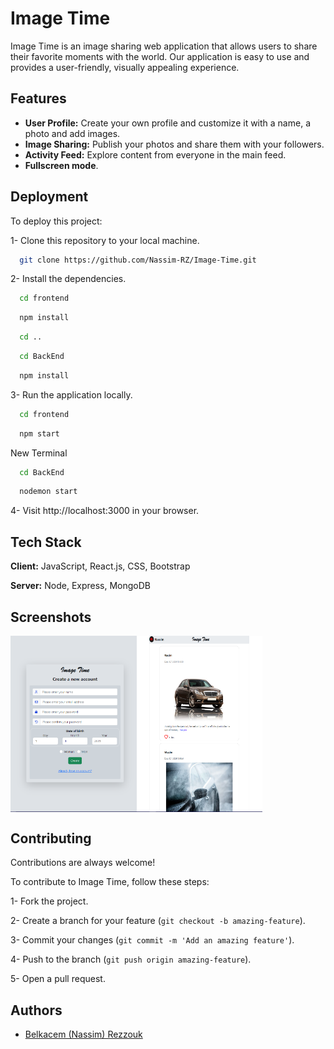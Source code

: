 
#  Image Time

Image Time is an image sharing web application that allows users to share their favorite moments with the world. Our application is easy to use and provides a user-friendly, visually appealing experience.


## Features

- **User Profile:** Create your own profile and customize it with a name, a photo and add images.
- **Image Sharing:** Publish your photos and share them with your followers.
- **Activity Feed:** Explore content from everyone in the main feed.
- **Fullscreen mode**.


## Deployment

To deploy this project:

1- Clone this repository to your local machine.

```bash
  git clone https://github.com/Nassim-RZ/Image-Time.git
```
2- Install the dependencies.
```bash
  cd frontend
```
```bash
  npm install
```
```bash
  cd ..
```
```bash
  cd BackEnd
```
```bash
  npm install
```
3- Run the application locally.
```bash
  cd frontend
```
```bash
  npm start
```
New Terminal
```bash
  cd BackEnd
```
```bash
  nodemon start
```
4- Visit http://localhost:3000 in your browser.


## Tech Stack

**Client:** JavaScript, React.js, CSS, Bootstrap

**Server:** Node, Express, MongoDB


## Screenshots

<div style="display: flex;">

  <img src="https://github.com/Nassim-RZ/Image-Time/blob/5845bb80212301db2c3c230836ccbb890dbef527/frontend/public/Register.png" alt="Register" width="40%">

  <img src="https://github.com/Nassim-RZ/Image-Time/blob/5845bb80212301db2c3c230836ccbb890dbef527/frontend/public/Flux.png" alt="Flux" width="40%">

</div>


## Contributing

Contributions are always welcome!

To contribute to Image Time, follow these steps:

1- Fork the project.

2- Create a branch for your feature (`git checkout -b amazing-feature`).

3- Commit your changes (`git commit -m 'Add an amazing feature'`).

4- Push to the branch (`git push origin amazing-feature`).

5- Open a pull request.


## Authors

- [Belkacem (Nassim) Rezzouk](https://github.com/Nassim-RZ)


